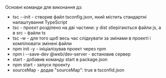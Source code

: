 Основні команди для виконання дз:
- tsc --init - створив файл tsconfig.json, який містить стандартні налаштування TypeScript
- tsc - проєкт розділено на дві частини: у dist зберігаються файли js, а в src - файли ts
- tsc -w - для того щоб весь час слідкувати за змінами в проекті і компілювати змінені файли
- npm init -y - ініціалізував проект через npm
- npm i --save-dev @web/dev-server - встановив сервер
- start - добавив команду start в package.json
- npm start - запуск проекту
- sourceMap - додав "sourceMap": true в tsconfid.json
